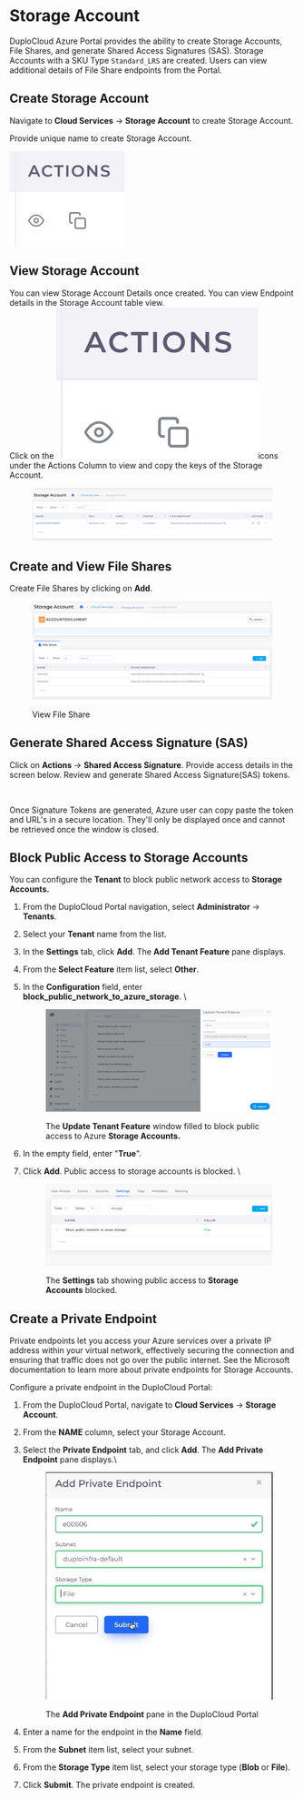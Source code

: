 # Storage Account

DuploCloud Azure Portal provides the ability to create Storage Accounts, File Shares, and generate Shared Access Signatures (SAS). Storage Accounts with a SKU Type `Standard_LRS` are created. Users can view additional details of File Share endpoints from the Portal.

## Create Storage Account

Navigate to **Cloud Services** -> **Storage Account** to create Storage Account.

Provide unique name to create Storage Account.

<div align="left">

<img src="../../.gitbook/assets/image (54).png" alt="Add Storage Account screen">

</div>

## View Storage Account

You can view Storage Account Details once created. You can view Endpoint details in the Storage Account table view.\
Click on the  <img src="../../.gitbook/assets/image (1) (1) (2).png" alt="" data-size="line">icons under the Actions Column to view and copy the keys of the Storage Account.

<figure><img src="../../.gitbook/assets/storage1fixed.png" alt=""><figcaption></figcaption></figure>

## Create and View File Shares

Create File Shares by clicking on **Add**.&#x20;

<figure><img src="../../.gitbook/assets/storage 2 fixed.png" alt=""><figcaption><p>View File Share</p></figcaption></figure>

## Generate Shared Access Signature (SAS)

Click on **Actions** -> **Shared Access Signature**. Provide access details in the screen below. Review and generate Shared Access Signature(SAS) tokens.

<div align="left">

<img src="../../.gitbook/assets/image (28).png" alt="">

</div>

Once Signature Tokens are generated, Azure user can copy paste the token and URL's in a secure location. They'll only be displayed once and cannot be retrieved once the window is closed.

## Block Public Access to Storage Accounts

You can configure the **Tenant** to block public network access to **Storage Accounts.**

1. From the DuploCloud Portal navigation, select **Administrator** -> **Tenants**.&#x20;
2. Select your **Tenant** name from the list.&#x20;
3. In the **Settings** tab, click **Add**. The **Add Tenant Feature** pane displays.&#x20;
4. From the **Select Feature** item list, select **Other**.&#x20;
5.  In the **Configuration** field, enter **block\_public\_network\_to\_azure\_storage**. \


    <div align="left">

    <figure><img src="../../.gitbook/assets/Screenshot (233).png" alt=""><figcaption><p>The <strong>Update Tenant Feature</strong> window filled to block public access to Azure <strong>Storage Accounts.</strong> </p></figcaption></figure>

    </div>
6. In the empty field, enter "**True**".&#x20;
7.  Click **Add**. Public access to storage accounts is blocked. \


    <div align="left">

    <figure><img src="../../.gitbook/assets/Screenshot (234).png" alt=""><figcaption><p>The <strong>Settings</strong> tab showing public access to <strong>Storage Accounts</strong> blocked.</p></figcaption></figure>

    </div>

## Create a Private Endpoint

Private endpoints let you access your Azure services over a private IP address within your virtual network, effectively securing the connection and ensuring that traffic does not go over the public internet. See the Microsoft documentation to learn more about private endpoints for Storage Accounts.

Configure a private endpoint in the DuploCloud Portal:

1. From the DuploCloud Portal, navigate to **Cloud Services** -> **Storage Account**.
2. From the **NAME** column, select your Storage Account.&#x20;
3.  Select the **Private Endpoint** tab, and click **Add**. The **Add Private Endpoint** pane displays.\


    <div align="left">

    <figure><img src="../../.gitbook/assets/add private endpoint.png" alt=""><figcaption><p>The <strong>Add Private Endpoint</strong> pane in the DuploCloud Portal</p></figcaption></figure>

    </div>
4. Enter a name for the endpoint in the **Name** field.&#x20;
5. From the **Subnet** item list, select your subnet.&#x20;
6. From the **Storage Type** item list, select your storage type (**Blob** or **File**).
7. Click **Submit**. The private endpoint is created.&#x20;
